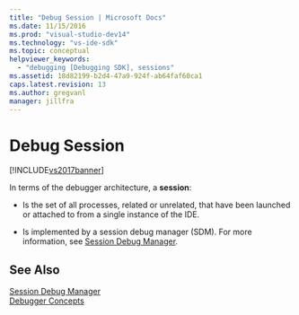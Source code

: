 ```yaml
---
title: "Debug Session | Microsoft Docs"
ms.date: 11/15/2016
ms.prod: "visual-studio-dev14"
ms.technology: "vs-ide-sdk"
ms.topic: conceptual
helpviewer_keywords: 
  - "debugging [Debugging SDK], sessions"
ms.assetid: 18d82199-b2d4-47a9-924f-ab64faf60ca1
caps.latest.revision: 13
ms.author: gregvanl
manager: jillfra
---
```

# Debug Session
[!INCLUDE[vs2017banner](../../includes/vs2017banner.md)]

In terms of the debugger architecture, a **session**:  
  
- Is the set of all processes, related or unrelated, that have been launched or attached to from a single instance of the IDE.  
  
- Is implemented by a session debug manager (SDM). For more information, see [Session Debug Manager](../../extensibility/debugger/session-debug-manager.md).  
  
## See Also  
 [Session Debug Manager](../../extensibility/debugger/session-debug-manager.md)   
 [Debugger Concepts](../../extensibility/debugger/debugger-concepts.md)
